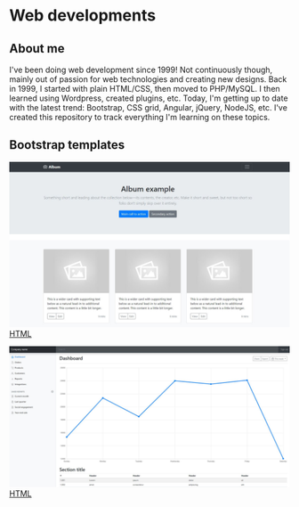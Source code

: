 # Web developments

## About me

I've been doing web development since 1999! Not continuously though, mainly out of passion for web technologies and creating new designs.  Back in 1999, I started with plain HTML/CSS, then moved to PHP/MySQL.  I then learned using Wordpress, created plugins, etc.  Today, I'm getting up to date with the latest trend: Bootstrap, CSS grid, Angular, jQuery, NodeJS, etc.  I've created this repository to track everything I'm learning on these topics.

## Bootstrap templates

![alt text](templates/bootstrap1.jpg?raw=true "Album")
[HTML](templates/bootstrap1.html)

![alt text](templates/bootstrap2.jpg?raw=true "Dashboard")
[HTML](templates/bootstrap2.html)
